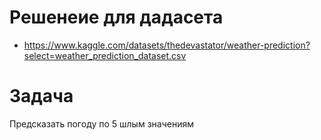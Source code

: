 # Решенеие для дадасета
- https://www.kaggle.com/datasets/thedevastator/weather-prediction?select=weather_prediction_dataset.csv

# Задача 
Предсказать погоду по 5 шлым значениям